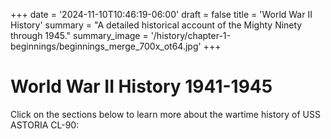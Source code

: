 +++
date = '2024-11-10T10:46:19-06:00'
draft = false
title = 'World War II History'
summary = "A detailed historical account of the Mighty Ninety through 1945."
summary_image = '/history/chapter-1-beginnings/beginnings_merge_700x_ot64.jpg'
+++

# World War II History 1941-1945

Click on the sections below to learn more about the wartime history of USS ASTORIA CL-90:

